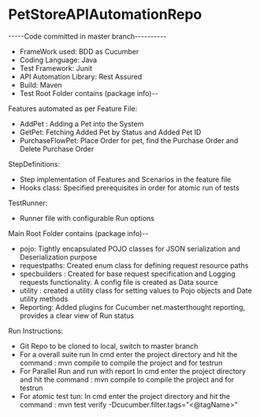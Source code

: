 # PetStoreAPIAutomationRepo

-----Code committed in master branch----------
- FrameWork used: BDD as Cucumber
- Coding Language: Java
- Test Framework: Junit
- API Automation Library: Rest Assured
- Build: Maven
- Test Root Folder contains (package info)--

Features automated as per Feature File:

- AddPet : Adding a Pet into the System
- GetPet: Fetching Added Pet by Status and Added Pet ID
- PurchaseFlowPet: Place Order for pet, find the Purchase Order and Delete Purchase Order

StepDefinitions:

- Step implementation of Features and Scenarios in the feature file
- Hooks class: Specified prerequisites in order for atomic run of tests

TestRunner:

- Runner file with configurable Run options


Main Root Folder contains (package info)--

- pojo: Tightly encapsulated POJO classes for JSON serialization and Deserialization purpose
- requestpaths: Created enum class for defining request resource paths
- specbuilders : Created for base request specification and Logging requests functionality. A config file is created as Data source
- utility : created a utility class for setting values to Pojo objects and Date utility methods
- Reporting: Added plugins for Cucumber net.masterthought reporting, provides a clear view of Run status

Run Instructions:

- Git Repo to be cloned to local, switch to master branch
- For a overall suite run In cmd enter the project directory and hit the command : mvn compile to compile the project and for testrun
- For Parallel Run and run with report In cmd enter the project directory and hit the command : mvn compile to compile the project and for testrun
- For atomic test tun: In cmd enter the project directory and hit the command : mvn test verify -Dcucumber.filter.tags="<@tagName>"
